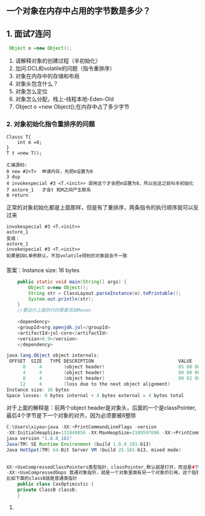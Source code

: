 ##  一个对象在内存中占用的字节数是多少？

## 1. 面试7连问

```java
 Object o =new Object();
```

1. 请解释对象的创建过程（半初始化）
2. 加问:DCL和volatile的问题（指令重排序）
3. 对象在内存中的存储和布局
4. 对象头包含什么？
5. 对象怎么定位
6. 对象怎么分配，栈上-线程本地-Eden-Old
7. Object o =new Object();在内存中占了多少字节

### 2. 对象初始化指令重排序的问题

```
Classs T{
    int m =8;
}
T t =new T();

汇编源码:
0 new #2<T>  申请内存，先把m设置为0
3 dup
4 invokespecial #3 <T.<init>> 调用这个才会把m设置为8，所以在这之前叫半初始化
7 astore_1   才会t 和M之间产生联系
8 return 
```

正常的对象初始化都是上面那样，但是有了重排序，两条指令的执行顺序就可以反过来

```
invokespecial #3 <T.<init>>  
astore_1    
变成：
astore_1 
invokespecial #3 <T.<init>>  
如果是DDL单例默认，不加volatile得到的对象就会不一致
```

#### 

答案：Instance size: 16 bytes

```java
    public static void main(String[] args) {
        Object o=new Object();
        String str = ClassLayout.parseInstance(o).toPrintable();
        System.out.println(str);
    }
    //要运行上面的代码需要添加Maven
    
    <dependency>
    <groupId>org.openjdk.jol</groupId>
    <artifactId>jol-core</artifactId>
    <version>0.9</version>
    </dependency>
```

```java
java.lang.Object object internals:
 OFFSET  SIZE   TYPE DESCRIPTION                               VALUE
      0     4        (object header)                           05 00 00 00 (00000101 00000000 00000000 00000000) (5)
      4     4        (object header)                           00 00 00 00 (00000000 00000000 00000000 00000000) (0)
      8     4        (object header)                           00 02 00 20 (00000000 00000010 00000000 00100000) (536871424)
     12     4        (loss due to the next object alignment)
Instance size: 16 bytes
Space losses: 0 bytes internal + 4 bytes external = 4 bytes total
```

对于上面的解释是：前两个object header是对象头，后面的一个是classPointer,最后4个字节是下一个对象的对齐，因为必须要被8整除

```java
C:\Users\xiyou>java -XX:+PrintCommandLineFlags -version
-XX:InitialHeapSize=131849856 -XX:MaxHeapSize=2109597696 -XX:+PrintCommandLineFlags -XX:+UseCompressedClassPointers -XX:+UseCompressedOops -XX:-UseLargePagesIndividualAllocation -XX:+UseParallelGC
java version "1.8.0_181"
Java(TM) SE Runtime Environment (build 1.8.0_181-b13)
Java HotSpot(TM) 64-Bit Server VM (build 25.181-b13, mixed mode)
    
    
XX:+UseCompressedClassPointers类型指针，classPointer,默认就是打开，而且是4个字节
-XX:+UseCompressedOops 普通对象指针，就是一个对象里面有另一个对象的引用，这个指针长度是4个字节
比如下面的classB就是普通类指针
    public class CasOptimistic {
    private ClassB classB;
    }
```



1. 